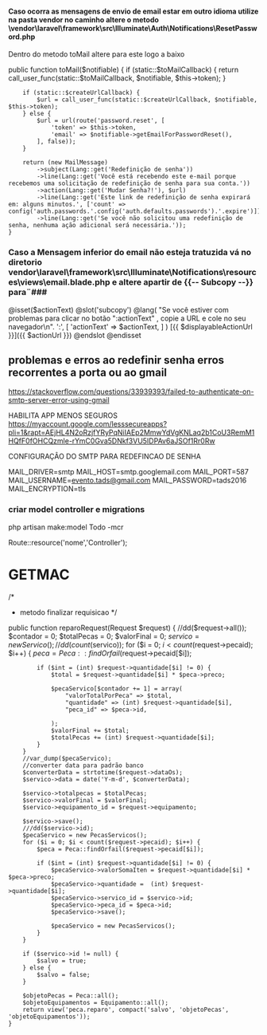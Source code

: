 

#### Caso ocorra as mensagens de envio de email estar em outro idioma utilize na pasta vendor no caminho altere o metodo \vendor\laravel\framework\src\Illuminate\Auth\Notifications\ResetPassword.php

<p>Dentro do metodo toMail altere para este logo a baixo </p>

public function toMail($notifiable)
    {
        if (static::$toMailCallback) {
            return call_user_func(static::$toMailCallback, $notifiable, $this->token);
        }

        if (static::$createUrlCallback) {
            $url = call_user_func(static::$createUrlCallback, $notifiable, $this->token);
        } else {
            $url = url(route('password.reset', [
                'token' => $this->token,
                'email' => $notifiable->getEmailForPasswordReset(),
            ], false));
        }

        return (new MailMessage)
            ->subject(Lang::get('Redefinição de senha'))
            ->line(Lang::get('Você está recebendo este e-mail porque recebemos uma solicitação de redefinição de senha para sua conta.'))
            ->action(Lang::get('Mudar Senha?!'), $url)
            ->line(Lang::get('Este link de redefinição de senha expirará em: alguns minutos.', ['count' => config('auth.passwords.'.config('auth.defaults.passwords').'.expire')]))
            ->line(Lang::get('Se você não solicitou uma redefinição de senha, nenhuma ação adicional será necessária.'));
    }
### Caso a Mensagem inferior do email não esteja tratuzida vá no diretorio vendor\laravel\framework\src\Illuminate\Notifications\resources\views\email.blade.php e altere apartir de {{-- Subcopy --}} para¨###
@isset($actionText)
@slot('subcopy')
@lang(
    "Se você estiver com problemas para clicar no botão \":actionText\" , copie a URL e cole no seu navegador\n".
    ':',
    [
        'actionText' => $actionText,
    ]
) <span class="break-all">[{{ $displayableActionUrl }}]({{ $actionUrl }})</span>
@endslot
@endisset


## problemas e erros ao redefinir senha  erros recorrentes a porta ou ao gmail 

https://stackoverflow.com/questions/33939393/failed-to-authenticate-on-smtp-server-error-using-gmail

HABILITA APP MENOS SEGUROS 
https://myaccount.google.com/lesssecureapps?pli=1&rapt=AEjHL4N2oRzjfYRyPqNiIAEp2MmwYdVgKNLaq2b1CoU3RemM1HQfF0fOHCQzmle-rYmC0Gva5DNkf3VU5IDPAv6aJSOf1Rr0Rw

CONFIGURAÇÂO DO SMTP PARA REDEFINCAO DE SENHA 

MAIL_DRIVER=smtp
MAIL_HOST=smtp.googlemail.com
MAIL_PORT=587
MAIL_USERNAME=evento.tads@gmail.com
MAIL_PASSWORD=tads2016
MAIL_ENCRYPTION=tls

### criar model controller e migrations
php artisan make:model Todo -mcr


Route::resource('nome','Controller');

# GETMAC 

<!-- // Route::get('/getmacshellexec',function()
//     {
//         $shellexec = shell_exec('getmac');

//         dd(substr(exec('getmac'), 0, 17));
//     }
// );

// Route::get('/getmacexec',function()
//     {
//         $shellexec = exec('getmac');
//         dd($shellexec);
//     }
// ); -->

/*
* metodo finalizar requisicao
*/

 public function reparoRequest(Request $request)
    {
        //dd($request->all());
        $contador = 0;
        $totalPecas = 0;
        $valorFinal = 0;
        $servico =  new Servico();
        //dd(count($servico));
        for ($i = 0; $i < count($request->pecaid); $i++) {
            $peca = Peca::findOrfail($request->pecaid[$i]);

            if ($int = (int) $request->quantidade[$i] != 0) {
                $total = $request->quantidade[$i] * $peca->preco;

                $pecaServico[$contador += 1] = array(
                    "valorTotalPorPeca" => $total,
                    "quantidade" => (int) $request->quantidade[$i],
                    "peca_id" => $peca->id,

                );
                $valorFinal += $total;
                $totalPecas += (int) $request->quantidade[$i];
            }
        }
        //var_dump($pecaServico);
        //converter data para padrão banco 
        $converterData = strtotime($request->dataOs);
        $servico->data = date('Y-m-d', $converterData);

        $servico->totalpecas = $totalPecas;
        $servico->valorFinal = $valorFinal;
        $servico->equipamento_id = $request->equipamento;

        $servico->save();
        ///dd($servico->id);
        $pecaServico = new PecasServicos();
        for ($i = 0; $i < count($request->pecaid); $i++) {
            $peca = Peca::findOrfail($request->pecaid[$i]);

            if ($int = (int) $request->quantidade[$i] != 0) {
                $pecaServico->valorSomaIten = $request->quantidade[$i] * $peca->preco;
                $pecaServico->quantidade =  (int) $request->quantidade[$i];
                $pecaServico->servico_id = $servico->id;
                $pecaServico->peca_id = $peca->id;
                $pecaServico->save();

                $pecaServico = new PecasServicos();
            }
        }

        if ($servico->id != null) {
            $salvo = true;
        } else {
            $salvo = false;
        }

        $objetoPecas = Peca::all();
        $objetoEquipamentos = Equipamento::all();
        return view('peca.reparo', compact('salvo', 'objetoPecas', 'objetoEquipamentos'));
    }
